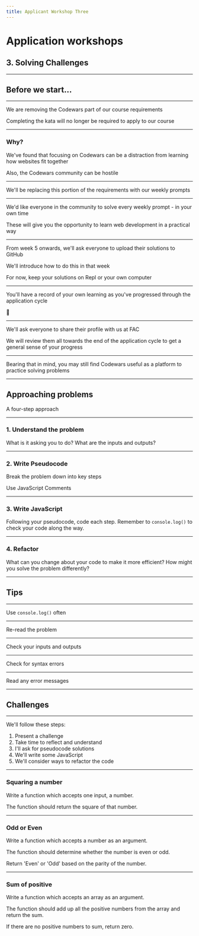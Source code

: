 ```yaml
---
title: Applicant Workshop Three
---
```


# Application workshops

## 3. Solving Challenges

---

<!-- {.primary} -->

## Before we start...

---

We are removing the Codewars part of our course requirements

Completing the kata will no longer be required to apply to our course

---

### Why?

We've found that focusing on Codewars can be a distraction from learning how websites fit together

Also, the Codewars community can be hostile

---

We'll be replacing this portion of the requirements with our weekly prompts

---

We'd like everyone in the community to solve every weekly prompt - in your own time

These will give you the opportunity to learn web development in a practical way

---

From week 5 onwards, we'll ask everyone to upload their solutions to GitHub

We'll introduce how to do this in that week

For now, keep your solutions on Repl or your own computer

---

You'll have a record of your own learning as you've progressed through the application cycle

🌱

---

We'll ask everyone to share their profile with us at FAC

We will review them all towards the end of the application cycle to get a general sense of your progress

---

Bearing that in mind, you may still find Codewars useful as a platform to practice solving problems

---

<!-- {.primary} -->

## Approaching problems

A four-step approach

---

### 1. Understand the problem

What is it asking you to do? What are the inputs and outputs?

---

### 2. Write Pseudocode

Break the problem down into key steps

Use JavaScript Comments

---

### 3. Write JavaScript

Following your pseudocode, code each step. Remember to `console.log()` to check your code along the way.

---

### 4. Refactor

What can you change about your code to make it more efficient? How might you solve the problem differently?

---

<!-- {.primary} -->

## Tips

---

Use `console.log()` often

---

Re-read the problem

---

Check your inputs and outputs

---

Check for syntax errors

---

Read any error messages

---

<!-- {.primary} -->

## Challenges

---

We'll follow these steps:

1. Present a challenge
1. Take time to reflect and understand
1. I'll ask for pseudocode solutions
1. We'll write some JavaScript
1. We'll consider ways to refactor the code

---

### Squaring a number

Write a function which accepts one input, a number.

The function should return the square of that number.

---

### Odd or Even

Write a function which accepts a number as an argument.

The function should determine whether the number is even or odd.

Return 'Even' or 'Odd' based on the parity of the number.

---

### Sum of positive

Write a function which accepts an array as an argument.

The function should add up all the positive numbers from the array and return the sum.

If there are no positive numbers to sum, return zero.
